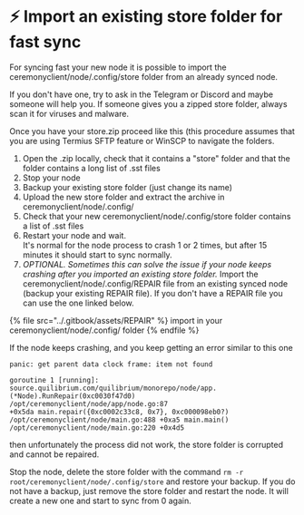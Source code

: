 # ⚡ Import an existing store folder for fast sync

For syncing fast your new node it is possible to import the ceremonyclient/node/.config/store folder from an already synced node.

If you don't have one, try to ask in the Telegram or Discord and maybe someone will help you. If someone gives you a zipped store folder, always scan it for viruses and malware.

Once you have your store.zip proceed like this (this procedure assumes that you are using Termius SFTP feature or WinSCP to navigate the folders.

1. Open the .zip locally, check that it contains a "store" folder and that the folder contains a long list of .sst files
2. Stop your node&#x20;
3. Backup your existing store folder (just change its name)
4. Upload the new store folder and extract the archive in ceremonyclient/node/.config/
5. Check that your new ceremonyclient/node/.config/store folder contains a list of .sst files
6. Restart your node and wait. \
   It's normal for the node process to crash 1 or 2 times, but after 15 minutes it should start to sync normally.
7. _OPTIONAL. Sometimes this can solve the issue if your node keeps crashing after you imported an existing store folder._ Import the ceremonyclient/node/.config/REPAIR file from an existing synced node (backup your existing REPAIR file). If you don't have a REPAIR file you can use the one linked below.

{% file src="../.gitbook/assets/REPAIR" %}
import in your ceremonyclient/node/.config/ folder
{% endfile %}

If the node keeps crashing, and you keep getting an error similar to this one

```
panic: get parent data clock frame: item not found

goroutine 1 [running]: source.quilibrium.com/quilibrium/monorepo/node/app.
(*Node).RunRepair(0xc0030f47d0) /opt/ceremonyclient/node/app/node.go:87 
+0x5da main.repair({0xc0002c33c8, 0x7}, 0xc000098eb0?) 
/opt/ceremonyclient/node/main.go:488 +0xa5 main.main() 
/opt/ceremonyclient/node/main.go:220 +0x4d5
```

then unfortunately the process did not work, the store folder is corrupted and cannot be repaired.&#x20;

Stop the node, delete the store folder with the command `rm -r root/ceremonyclient/node/.config/store` and restore your backup. If you do not have a backup, just remove the store folder and restart the node. It will create  a new one and start to sync from 0 again.
